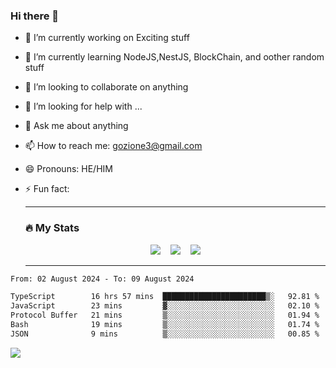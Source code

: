 ### Hi there 👋

<!--
**charlieScript/charlieScript** is a ✨ _special_ ✨ repository because its `README.md` (this file) appears on your GitHub profile.

Here are some ideas to get you started: -->

- 🔭 I’m currently working on Exciting stuff
- 🌱 I’m currently learning NodeJS,NestJS, BlockChain, and oother random stuff
- 👯 I’m looking to collaborate on anything
- 🤔 I’m looking for help with ...
- 💬 Ask me about anything
- 📫 How to reach me: gozione3@gmail.com
- 😄 Pronouns: HE/HIM
- ⚡ Fun fact:


  ---

  ### :fire: My Stats

  <div id="stats" align="center">
  <img src="http://github-readme-streak-stats.herokuapp.com?user=charlieScript&theme=dark&date_format=M%20j%5B%2C%20Y%5D" />&nbsp;&nbsp;&nbsp;
  <img src="https://github-readme-stats.vercel.app/api/top-langs/?username=charlieScript&layout=compact&theme=vision-friendly-dark"/>&nbsp;&nbsp;&nbsp;
  <img src="https://github-readme-stats.vercel.app/api?username=charlieScript&show_icons=true&theme=radical"/>
  </div>

  ---



<!--START_SECTION:waka-->

```txt
From: 02 August 2024 - To: 09 August 2024

TypeScript        16 hrs 57 mins  ███████████████████████▒░   92.81 %
JavaScript        23 mins         ▓░░░░░░░░░░░░░░░░░░░░░░░░   02.10 %
Protocol Buffer   21 mins         ▒░░░░░░░░░░░░░░░░░░░░░░░░   01.94 %
Bash              19 mins         ▒░░░░░░░░░░░░░░░░░░░░░░░░   01.74 %
JSON              9 mins          ▒░░░░░░░░░░░░░░░░░░░░░░░░   00.85 %
```

<!--END_SECTION:waka-->
![](https://komarev.com/ghpvc/?username=charlieScript)
